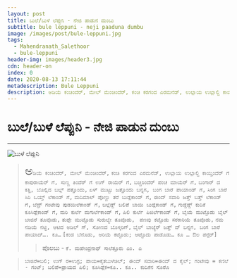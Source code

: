```yaml
---
layout: post
title: ಬುಲೆ/ಬುಳೆ ಲೆಪ್ಪುನಿ - ನೇಜಿ ಪಾಡುನ ದುಂಬು
subtitle: bule leppuni - neji paaduna dumbu
image: /images/post/bule-leppuni.jpg
tags:
  - Mahendranath_Salethoor
  - bule-leppuni
header-img: images/header3.jpg
cdn: header-on
index: 0
date: 2020-08-13 17:11:44
metadescription: Bule Leppuni
description: ಅಡಿಯೆ ಕಂಚಿಂದೆರ್, ಮೇಲ್ ಮೆಂಚಿಂದೆರ್, ಕಂಚಿ ಕರಗಂದ ಎರಮನೆಡ್, ಉಲ್ಲಾಯ ಉಲ್ಲಾಲ್ದಿ ಕಾಯ್ತಿಂದೆರ್ ಗೆ ಗೆ
---
```


# ಬುಲೆ/ಬುಳೆ ಲೆಪ್ಪುನಿ - ನೇಜಿ ಪಾಡುನ ದುಂಬು
***
![ಬುಳೆ ಲೆಪ್ಪುನಿ](/images/post/bule-leppuni.jpg "ಬುಲೆ/ಬುಳೆ ಲೆಪ್ಪುನಿ")

> <span style='font-size: xx-large;'>`ಅ`</span>`ಡಿಯೆ ಕಂಚಿಂದೆರ್, ಮೇಲ್ ಮೆಂಚಿಂದೆರ್,`
`ಕಂಚಿ ಕರಗಂದ ಎರಮನೆಡ್, ಉಲ್ಲಾಯ ಉಲ್ಲಾಲ್ದಿ ಕಾಯ್ತಿಂದೆರ್ ಗೆ `
`ಕಾಪುರಾಯೆರ್ ಗೆ, ಸುಣ್ಣ ತಿಂದೆರ್ ಗೆ ಉಗ್ ರಾಯೆರ್ ಗೆ,` 
`ಬಚ್ಚಿರಿಂದೆರ್ ಪಂಚ ಮಾಯೆರ್ ಗೆ,`
`ಬಂಗಾರ್ ದ ಕತ್ತಿ, ಬೊಲ್ಲಿದ ಬಲ್ಲ್ ಪತ್ತೊಂದು,` 
`ಏಳ್ ಮುಟ್ಟು ಜತ್ತೊಂದು ಬನ್ನಗ, ಬಂಗ ಬಾರೆ ಪಾಯಾಂಡ್ ಗೆ,` 
`ಸಿಂಗ ಬಾರೆ ಸಿರಿ ಒಯ್ತ್ ಲೆಕಾಂಡ್ ಗೆ,`
`ಮದಿಮಾಲ್ ಪೊಣ್ಣು ತರೆ ಬುಡ್ಲೆಕಾಂಡ್ ಗೆ,` 
`ಈಂದ್ ಸವಾರಿ ಜತ್ತ್ ಬತ್ತ್ ಲೆಕಾಂಡ್ ಗೆ,` 
`ಬೆದ್ರ್ ಗಂಟೇವು ಪುಡಯಿಲೆಕಾಂಡ್ ಗೆ,` 
`ಬಲ್ಲೆಡ್ದ್ ಬಲಿಪೆ ಬಾಯಿ ಬುಡ್ಲೆಕಾಂಡ್ ಗೆ,` 
`ಗುಡ್ಡೆಡ್ದ್ ಕುದಿಕೆ ಕೂಸಿಡ್ಲೆಕಾಂಡ್ ಗೆ,`
`ಮರಿ ಕುರ್ಲೆ ಮಗುರ್ಲೆಕಾಂಡ್ ಗೆ,` 
`ಪಿಲಿ ಕುರ್ಲೆ ಪಿಜಿರ್ಲೆಕಾಂಡ್ ಗೆ,` 
`ಬೈಯೆ ಮುಟ್ಟೊಡು ಬೈಲ್ ಬಾಜಿರೆ ತೂವೊಡು,`
`ತುಪ್ಪೇ ಮುಟ್ಟೊಡು ಸುರುಲ್ಯೇ ತೂವೊಡು, `
`ಪಣವು ಕಟ್ಟೊಡು ಸರಕಾರಿಯೆ ತೂವೊಡು,`
`ನಮ ನಡಿಯೆ ನಟ್ಟಿ, ಆಟಿದ ಅಡಿಲ್ ಗ್, ಸೋಣದ ಬೊಳ್ಕಿರಿಗ್,`
`ಬೈಲ್ ಬಾಜ್ಯೆರ್ ಜತ್ತ್ ದ್ ಬನ್ನಗ, ಬಂಗ ಬಾರೆ ಪಾಯಾದ್…. ಕೂ…`
`[ಕಂಡ ಬೆನೊಡು, ಅರಿಯೆ ಕಟ್ಟೊಡು; ಅಟ್ಟೊದು ಪಾಡೊಡು… ಕೂ … ಔಲ ಪನ್ಪೆರ್]`
>> ಪೊಲಬು - `ಕೆ. ಮಹೇಂದ್ರನಾಥ್ ಸಾಲೆತ್ತೂರು ಎಂ. ಎ`

> `ಬಾಜಿರೆ=ಬಲಿ; ಉಗ್ ರ=ಉಗ್ರ; ಪಾಯ=ಕೈತಬುಳೆಚಿಲ್; ಈಂದ್ ಸವಾರಿ=ಈಂದ್ ದ ಕೈಲ್; ಗಂಟೇವು = ಕಣಿಲೆ - ಗಂಟ್; ಬಲಿಪೆ=ಪ್ರಾಯದ ಪಿಲಿ; ಕೂಸಿಡ್ಲೆಕ=ಕೂ.. ಕೂ.. ಕುದಿಕೆನ ಸೊರೊ`